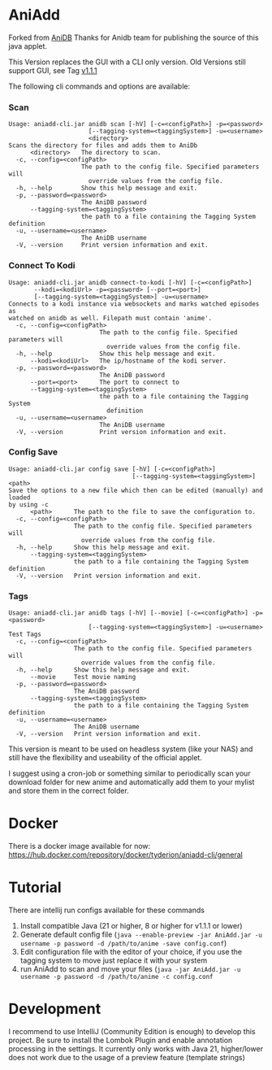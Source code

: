 # AniAdd

Forked from [AniDB](https://github.com/svn2github/AniDB)
Thanks for Anidb team for publishing the source of this java applet.

This Version replaces the GUI with a CLI only version.
Old Versions still support GUI, see Tag [v1.1.1](https://github.com/Tyderion/AniDb-AniAdd-CLI/releases/tag/1.1.1)

The following cli commands and options are available:
### Scan
```
Usage: aniadd-cli.jar anidb scan [-hV] [-c=<configPath>] -p=<password>
                      [--tagging-system=<taggingSystem>] -u=<username>
                      <directory>
Scans the directory for files and adds them to AniDb
      <directory>   The directory to scan.
  -c, --config=<configPath>
                    The path to the config file. Specified parameters will
                      override values from the config file.
  -h, --help        Show this help message and exit.
  -p, --password=<password>
                    The AniDB password
      --tagging-system=<taggingSystem>
                    the path to a file containing the Tagging System definition
  -u, --username=<username>
                    The AniDB username
  -V, --version     Print version information and exit.
```

### Connect To Kodi
```
Usage: aniadd-cli.jar anidb connect-to-kodi [-hV] [-c=<configPath>]
       --kodi=<kodiUrl> -p=<password> [--port=<port>]
       [--tagging-system=<taggingSystem>] -u=<username>
Connects to a kodi instance via websockets and marks watched episodes as
watched on anidb as well. Filepath must contain 'anime'.
  -c, --config=<configPath>
                         The path to the config file. Specified parameters will
                           override values from the config file.
  -h, --help             Show this help message and exit.
      --kodi=<kodiUrl>   The ip/hostname of the kodi server.
  -p, --password=<password>
                         The AniDB password
      --port=<port>      The port to connect to
      --tagging-system=<taggingSystem>
                         the path to a file containing the Tagging System
                           definition
  -u, --username=<username>
                         The AniDB username
  -V, --version          Print version information and exit.
```

### Config Save
```
Usage: aniadd-cli.jar config save [-hV] [-c=<configPath>]
                                  [--tagging-system=<taggingSystem>] <path>
Save the options to a new file which then can be edited (manually) and loaded
by using -c
      <path>      The path to the file to save the configuration to.
  -c, --config=<configPath>
                  The path to the config file. Specified parameters will
                    override values from the config file.
  -h, --help      Show this help message and exit.
      --tagging-system=<taggingSystem>
                  the path to a file containing the Tagging System definition
  -V, --version   Print version information and exit.
```

### Tags
```
Usage: aniadd-cli.jar anidb tags [-hV] [--movie] [-c=<configPath>] -p=<password>
                      [--tagging-system=<taggingSystem>] -u=<username>
Test Tags
  -c, --config=<configPath>
                  The path to the config file. Specified parameters will
                    override values from the config file.
  -h, --help      Show this help message and exit.
      --movie     Test movie naming
  -p, --password=<password>
                  The AniDB password
      --tagging-system=<taggingSystem>
                  the path to a file containing the Tagging System definition
  -u, --username=<username>
                  The AniDB username
  -V, --version   Print version information and exit.
```


This version is meant to be used on headless system (like your NAS) and still have the flexibility and useability of the official applet.

I suggest using a cron-job or something similar to periodically scan your download folder for new anime and automatically add them to your mylist and store them in the correct folder.

# Docker

There is a docker image available for now: https://hub.docker.com/repository/docker/tyderion/aniadd-cli/general

# Tutorial

There are intellij run configs available for these commands

1. Install compatible Java (21 or higher, 8 or higher for v1.1.1 or lower)
2. Generate default config file (`java --enable-preview -jar AniAdd.jar -u username -p password -d /path/to/anime -save config.conf`)
3. Edit configuration file with the editor of your choice, if you use the tagging system to move just replace it with your system
4. run AniAdd to scan and move your files (`java -jar AniAdd.jar -u username -p password -d /path/to/anime -c config.conf`

# Development
I recommend to use IntelliJ (Community Edition is enough) to develop this project.
Be sure to install the Lombok Plugin and enable annotation processing in the settings.
It currently only works with Java 21, higher/lower does not work due to the usage of a preview feature (template strings)
